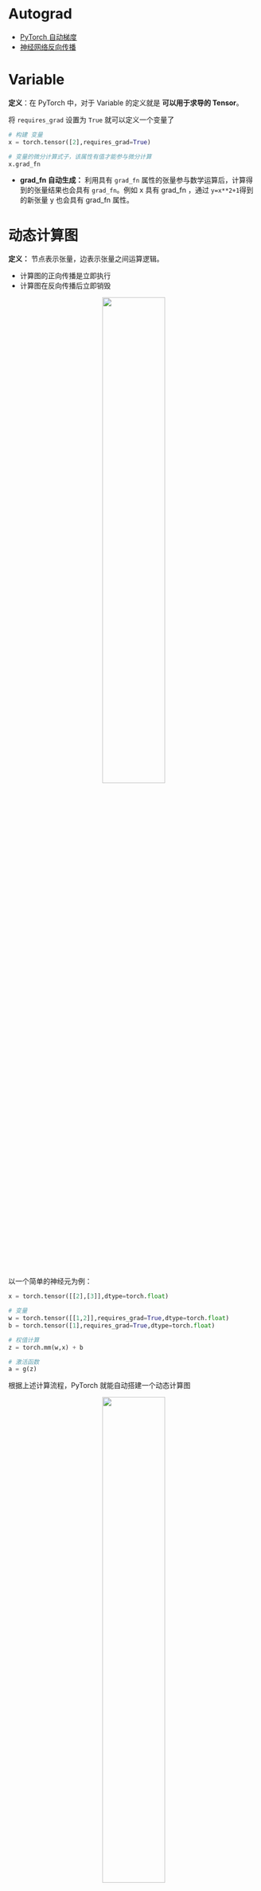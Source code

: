 # Autograd

- <a href="https://www.bilibili.com/video/BV1LL41147G8" class="jump_link"> PyTorch 自动梯度 </a>
- <a href="https://spite-triangle.github.io/artificial_intelligence/#/./DeepLearning/chapter/foundation" class="jump_link"> 神经网络反向传播 </a>

# Variable

**定义**：在 PyTorch 中，对于 Variable 的定义就是 **可以用于求导的 Tensor**。

将 `requires_grad` 设置为 `True` 就可以定义一个变量了

```python
# 构建 变量
x = torch.tensor([2],requires_grad=True) 

# 变量的微分计算式子，该属性有值才能参与微分计算
x.grad_fn
```
- **grad_fn 自动生成：** 利用具有 `grad_fn` 属性的张量参与数学运算后，计算得到的张量结果也会具有 `grad_fn`。例如 x 具有 grad_fn ，通过 `y=x**2+1`得到的新张量 y 也会具有 grad_fn 属性。

# 动态计算图

**定义：** 节点表示张量，边表示张量之间运算逻辑。
- 计算图的正向传播是立即执行
- 计算图在反向传播后立即销毁

<p style="text-align:center;"><img src="../../image/pytorch/dynamicGraph.gif" width="50%" align="middle" /></p>

以一个简单的神经元为例：

```python
x = torch.tensor([[2],[3]],dtype=torch.float)

# 变量
w = torch.tensor([[1,2]],requires_grad=True,dtype=torch.float) 
b = torch.tensor([1],requires_grad=True,dtype=torch.float) 

# 权值计算
z = torch.mm(w,x) + b

# 激活函数
a = g(z)
```

根据上述计算流程，PyTorch 就能自动搭建一个动态计算图

<p style="text-align:center;"><img src="../../image/pytorch/cellCompute.png" width="50%" align="middle" /></p>

- 叶子结点：计算图的输入，由用户直接定义，不是靠函数关系计算得到
- 中间结点：通过函数关系，计算得到的中间变量
- 输出结点：最后的输出结果

**对 tensor 进行叶子结点判断时，`x` 也会认为是叶子结点，虽然 `x` 不能用于梯度求解**

```python
# 是否为叶子结点
a.is_leaf
```

# 反向传播

## 梯度求解

同样以神经元为例，为了方便计算，假设激活函数为

$$g(x)=x^2$$

则「前向传播」计算流程就为

$$
\begin{aligned}
    z &= wx + b \\
    a &= z^2
\end{aligned}
$$

```python
x = torch.tensor([[2],[3]],dtype=torch.float)

# 变量
w = torch.tensor([[1,2]],requires_grad=True,dtype=torch.float) 
b = torch.tensor([1],requires_grad=True,dtype=torch.float) 

# 权值计算
z = torch.mm(w,x) + b

# 激活函数
a = z**2
```
从 a 开始执行「反向传播」

$$
\begin{aligned}
    \frac{d a}{d z} &= 2z \\
    \frac{d z}{d w} &= x^T \\
    \frac{d z}{d b} &= 1 \\
\end{aligned}
$$

根据链式求导可知

$$
\begin{aligned}
    \frac{d a}{d w} &= 2zx^T \\
    \frac{d a}{d b} &= 2z \\
\end{aligned}
$$

```python
# 从 a 开始反向传播
a.backward()
```

获取系数 $w,b$ 的梯度。<span style="color:red;font-weight:bold"> 默认情况下，PyTorch 不会保留「中间结点」的梯度，即 $z$ 的梯度值为 `None` </span>

<!-- panels:start -->
<!-- div:left-panel -->

```python
print(w.grad)
print(b.grad)
print(z.grad)
print(x.grad)
```
<!-- div:right-panel -->

```term
triangle@LEARN:~$ python autograd.py
tensor([[36., 54.]])
tensor([18.])
None
None
```
<!-- panels:end -->

**由于我们是从 a 开始进行反向传播的**，因此 `w.grad` 对应的值就是
$$
\begin{aligned}
z&=wx+b=9 \\
\frac{da}{dw} |_{w=[1,2],b=1,x=[2,3]^T} &= 2zx|_{w=[1,2],b=1,x=[2,3]^T} \\
&= \begin{bmatrix}
   2*9*2=36 \\
   2*9*3=54 
\end{bmatrix}
\end{aligned}
$$

其他同理。

> [!tip]
> - 计算图中，当某一张量 $\Lambda$ 进行「反向传播」，那么「叶子节点 $\Omega$」的 `grand` 属性就是 $\frac{d \Lambda}{d \Omega}$ 的值
> - 某一张量进行「反向传播」后，计算图将销毁。


## 梯度计算控制

- **中间结点梯度保存**
   ```python
   # 权值计算
    z = torch.mm(w,x) + b
    z.retain_grad()
    # 激活函数
    a = z**2
   ```

- **阻止计算图追踪**
  - 方法一
    ```python
        # 权值计算
        z = torch.mm(w,x) + b
        # 后续计算被计算图屏蔽
        with  torch.no_grad():
            # 激活函数
            a = z**2
    ```
  - 方法二
    ```python
        # 权值计算
        z = torch.mm(w,x) + b
        
        # 对 z 进行重建，z1 将不能用于求解梯度 
        z1 = z.detach()
        
        # 激活函数
        a = z1**2
    ```

## 自定义梯度计算

- **目的：** 通过自定翼运算规则，将 $z = wx + b$ 封装为一个运算类。

    前向传播计算流程

    $$
    \begin{aligned}
        z &= wx + b \\
        a &= z^2
    \end{aligned}
    $$

    从 a 开始执行反向传播

    $$
    \begin{aligned}
        \frac{d a}{d z} &= 2z \\
        \frac{d z}{d w} &= x^T \\
        \frac{d z}{d b} &= 1 \\
    \end{aligned}
    $$

    根据链式求导可知

    $$
    \begin{aligned}
        \frac{d a}{d w} &= \frac{d a}{d z} x^T \\
        \frac{d a}{d b} &= \frac{d a}{d z} \\
    \end{aligned}
    $$

- **实现：** 继承`torch.autograd.Function`类，并重写前向传播`forward`与反向传播`backward`方法


   ```python
    class line(torch.autograd.Function):
        @staticmethod
        def forward(ctx,w,b,x):
            # 保存输入值，供反向传播的梯度计算
            ctx.save_for_backward(w,b,x)
            return torch.mm(w, x) + b

        @staticmethod
        def backward(ctx,grad_output):
            """ grad_output：为链式求导法则上一级的导数结果 """

            w,b,x = ctx.saved_tensors
            dw = torch.mm(grad_output,x.t())
            db = grad_output

            # 由于不计算 x 的梯度，所以返回 None
            return dw,db,None

    x = torch.tensor([[2],[3]],dtype=torch.float)
    # 变量
    w = torch.tensor([[1,2]],requires_grad=True,dtype=torch.float) 
    b = torch.tensor([1],requires_grad=True,dtype=torch.float) 

    # 调用自定义封装
    z = line.apply(w,b,x)

    # 激活函数
    a = z**2

    # 反向传播
    a.backward()
   ```

# 梯度下降法简单应用

- <a href="https://blog.csdn.net/pupilxmk/article/details/80735599" class="jump_link"> 梯度下降法 </a> ：梯度下降法和牛顿法很相似，可以从牛顿法的角度出发理解：牛顿法的学习率是精确计算结果，而梯度下降法是瞎给的。

- **问题：** 
    $$
    \min : f(x_1,x_2) = (x_1 + 10)^2 + (x_2 - 5)^2
    $$

   ```python
    # 初始化
    x1 = torch.tensor([1],dtype=torch.float,requires_grad=True)
    x2 = torch.tensor([1],dtype=torch.float,requires_grad=True)

    # 学习率
    alpha = 0.5

    # 迭代次数
    n = 10

    for epoch in range(n):
        # 前向计算
        f = (x1-10)**2 + (x2+5)**2
        # 反向计算
        f.backward()
        
        # 修正 x1 x2
        x1.data = x1.data - alpha * x1.grad
        x2.data = x2.data - alpha * x2.grad

    print(x1,x2)
   ```

> [!note|style:flat]
> 这里更新数据要使用 `x1.data`，直接对数据进行修改。若利用 `x1` 进行运算，就会导致 `x1` 被赋予 `grad_fn`，这样下一次迭代时，`x1` 将不在是「叶子结点」而转变为「中间结点」，默认梯度将不会保留，就会导致疯狂报错。

